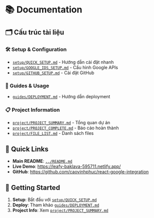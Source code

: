 # 📚 Documentation

## 🗂️ Cấu trúc tài liệu

### 🛠️ Setup & Configuration

- [`setup/QUICK_SETUP.md`](setup/QUICK_SETUP.md) - Hướng dẫn cài đặt nhanh
- [`setup/GOOGLE_IDS_SETUP.md`](setup/GOOGLE_IDS_SETUP.md) - Cấu hình Google APIs
- [`setup/GITHUB_SETUP.md`](setup/GITHUB_SETUP.md) - Cài đặt GitHub

### 📖 Guides & Usage

- [`guides/DEPLOYMENT.md`](guides/DEPLOYMENT.md) - Hướng dẫn deployment

### 📋 Project Information

- [`project/PROJECT_SUMMARY.md`](project/PROJECT_SUMMARY.md) - Tổng quan dự án
- [`project/PROJECT_COMPLETE.md`](project/PROJECT_COMPLETE.md) - Báo cáo hoàn thành
- [`project/FILE_LIST.md`](project/FILE_LIST.md) - Danh sách files

## 🚀 Quick Links

- **Main README**: [`../README.md`](../README.md)
- **Live Demo**: <https://leafy-baklava-595711.netlify.app/>
- **GitHub**: <https://github.com/caovinhphuc/react-google-integration>

## 📝 Getting Started

1. **Setup**: Bắt đầu với [`setup/QUICK_SETUP.md`](setup/QUICK_SETUP.md)
2. **Deploy**: Tham khảo [`guides/DEPLOYMENT.md`](guides/DEPLOYMENT.md)
3. **Project Info**: Xem [`project/PROJECT_SUMMARY.md`](project/PROJECT_SUMMARY.md)
